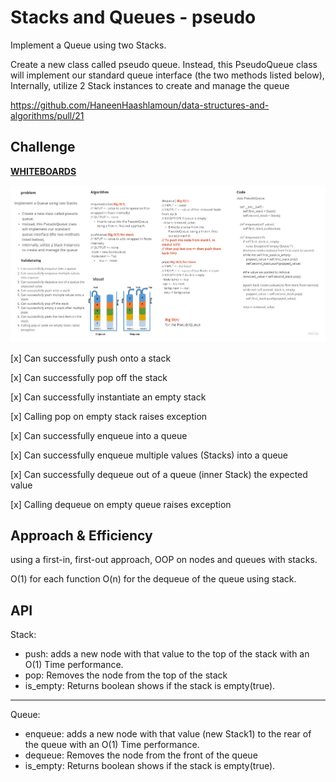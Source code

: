 # Stacks and Queues - pseudo
Implement a Queue using two Stacks.

Create a new class called pseudo queue.
Instead, this PseudoQueue class will implement our standard queue interface (the two methods listed below),
Internally, utilize 2 Stack instances to create and manage the queue

https://github.com/HaneenHaashlamoun/data-structures-and-algorithms/pull/21


## Challenge

[**WHITEBOARDS**](https://miro.com/welcomeonboard/alRwREd1OGltcGV3OHd5VlNHamFXNmxMSlZMdDFDMGt6Q1FObllyMGRhczZDMTQwZFN2UHNBdnpvdmNBdDl0Q3wzMDc0NDU3MzYxOTIyMDQzMjYx?invite_link_id=540779400838)

![s](stack_queue_pseudo.jpg)

<!-- Description of the challenge -->
[x] Can successfully push onto a stack

[x] Can successfully pop off the stack

[x] Can successfully instantiate an empty stack

[x] Calling pop on empty stack raises exception

[x] Can successfully enqueue into a queue

[x] Can successfully enqueue multiple values (Stacks) into a queue

[x] Can successfully dequeue out of a queue (inner Stack) the expected value

[x] Calling dequeue on empty queue raises exception

## Approach & Efficiency
<!-- What approach did you take? Why? What is the Big O space/time for this approach? -->
using a first-in, first-out approach, OOP on nodes and queues with stacks.

O(1) for each function
O(n) for the dequeue of the queue using stack.

## API
<!-- Description of each method publicly available to your Stack and Queue-->
Stack:
 - push: adds a new node with that value to the top of the stack with an O(1) Time performance.
 - pop: Removes the node from the top of the stack
 - is_empty: Returns boolean shows if the stack is empty(true).
------------------

Queue:
- enqueue: adds a new node with that value (new Stack1) to the rear of the queue with an O(1) Time performance.
- dequeue: Removes the node from the front of the queue
- is_empty: Returns boolean shows if the stack is empty(true).

